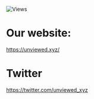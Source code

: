 ![Views](https://komarev.com/ghpvc/?username=unviewed-xyz&label=PROFILE+VIEWS&style=flat&color=5094F0)


# Our website:
https://unviewed.xyz/

# Twitter
https://twitter.com/unviewed_xyz
